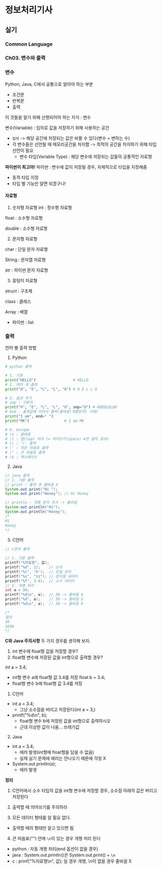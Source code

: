 # 정보처리기사

## 실기

### Common Language

### Ch03. 변수와 출력

### 변수

Python, Java, C에서 공통으로 알아야 하는 부분

- 조건문
- 반복문
- 출력

이 것들을 알기 위해 선행되어야 하는 지식 : 변수

변수(Variable) : 임의로 값을 저장하기 위해 사용하는 공간

- `임의` -> 해당 공간에 저장되는 값은 바뀔 수 있다(변수 = 변하는 수)
- 각 변수들은 선언될 때 메모리공간을 차지함 -> 최적의 공간을 차지하기 위해 타입 선언이 필요
  - 변수 타입(Variable Type) : 해당 변수에 저장되는 값들의 공통적인 자료형

**파이썬이 최고야!**
파이썬 : 변수에 값이 저장될 경우, 자체적으로 타입을 지정해줌

- 동적 타입 지정
- 타입 별 기능만 알면 되겠구나!

#### 자료형

1. 숫자형 자료형
   int : 정수형 자료형

float : 소수형 자료형

double : 소수형 자료형

2. 문자형 자료형

char : 단일 문자 자료형

String : 문자열 자료형

str : 파이썬 문자 자료형

3. 뭉텅이 자료형

struct : 구조체

class : 클래스

Array : 배열

- 파이썬 : list

### 출력

언어 별 출력 방법

1. Python

```python
# python 출력

# 1. 기본
print("HELLO")                 # HELLO
# 2. 여러 개 출력
print("H", "E", "L", "L", "O") # H E L L O

# 3. 옵션 추가
# sep : 구분자
print("H", "E", "L", "L", "O", sep="@") # H@E@L@L@O
# end : 출력값에 이어서 출력(줄바꿈(개행문자) 삭제)
print("I am", end=" ")
print("MK")                # I am MK

# 4. escape
# \n : 줄바꿈
# \t : 탭(tap) 처리 (= 띄어쓰기(space) 4번 클릭 효과)
# \\ : '\' 출력
# \' : 작은 따옴표 출력
# \" : 큰 따옴표 출력
# \b : 백스페이스
```

2. Java

```java
// java 출력
// 1. 기본 출력
// print : 출력 후 줄바꿈 X
System.out.print("Hi ");
System.out.print("Honey"); // Hi Honey

// println : 개행 문자 추가 -> 줄바꿈
System.out.println("Hi");
System.out.println("Honey");
/*
Hi
Honey
*/
```

3. C언어

```c
// c언어 출력

// 1. 기본 출력
printf("%자료형", 값);
printf("%d", 1);    // 숫자
printf("%c", 'h');  // 단일 문자
printf("%s", "zz"); // 문자열 데이터
printf("%f", 3.4);  // 소수 데이터
// 2. 개행 처리
int a = 30;
printf("%d\n", a);  // 30 -> 줄바꿈 O
printf("%d", a);    // 30 -> 줄바꿈 X
printf("%d\n", a);  // 30 -> 줄바꿈 0

/*
결과
30
3030
*/
```

**C와 Java 주의사항**
두 가지 경우를 생각해 보자.

1. int 변수에 float형 값을 저장할 경우?
2. float형 변수에 저장된 값을 int형으로 출력할 경우?

int a = 3.4;

- int형 변수 a에 float형 값 3.4를 저장
  float b = 3.4;
- float형 변수 b에 float형 값 3.4를 저장

1. C언어

- int a = 3.4;
  - 그냥 소수점을 버리고 저장된다(int a = 3;)
- printf("%d\n", b);
  - float형 변수 b에 저장된 값을 int형으로 출력하시오
  - 근데 이상한 값이 나옴... 쓰레기값

2. Java

- int a = 3.4;
  - 에러 발생(int형에 float형을 담을 수 없음)
  - 실제 실기 문제에 에러는 안나오기 때문에 걱정 X
- System.out.println(a);
  - 에러 발생

**정리**

1. C언어에서 소수 타입의 값을 int형 변수에 저장할 경우, 소수점 아래의 값은 버리고 저장된다

2. 출력할 때 띄어쓰기를 주의하라

3. 모든 데이터 형태를 알 필요 없다.

- 출력할 때의 형태만 알고 있으면 됨

4. 큰 따옴표("") 안에 `\n`이 있는 경우 개행 처리 된다

- python : 자동 개행 처리(end 옵션이 없을 경우)
- java : System.out.println()은 System.out.print() + `\n`
- c : prinf("%자료형\n", 값); 일 경우 개행, \n이 없을 경우 줄바꿈 X

